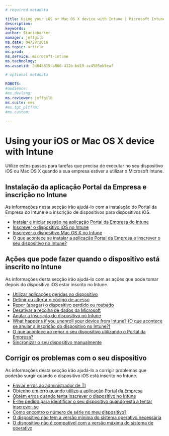 ```yaml
---
# required metadata

title: Using your iOS or Mac OS X device with Intune | Microsoft Intune
description:
keywords:
author: Staciebarker
manager: jeffgilb
ms.date: 04/28/2016
ms.topic: article
ms.prod:
ms.service: microsoft-intune
ms.technology:
ms.assetid: 3d648819-b866-412b-bd19-ac4505eb5eaf

# optional metadata

ROBOTS:
#audience:
#ms.devlang:
ms.reviewer: jeffgilb
ms.suite: ems
#ms.tgt_pltfrm:
#ms.custom:

---
```


# Using your iOS or Mac OS X device with Intune

Utilize estes passos para tarefas que precisa de executar no seu dispositivo iOS ou Mac OS X quando a sua empresa estiver a utilizar o Microsoft Intune.

## Instalação da aplicação Portal da Empresa e inscrição no Intune

As informações nesta secção irão ajudá-lo com a instalação do Portal da Empresa do Intune e a inscrição de dispositivos para dispositivos iOS.

- [Instalar e iniciar sessão na aplicação Portal da Empresa do Intune](install-and-sign-in-to-the-intune-company-portal-app-ios.md)</br>
- [Inscrever o dispositivo iOS no Intune](enroll-your-device-in-intune-ios.md)</br>
- [Inscrever o dispositivo Mac OS X no Intune](enroll-your-device-in-intune-mac-os-x.md)</br>
- [O que acontece se instalar a aplicação Portal da Empresa e inscrever o seu dispositivo no Intune?](what-happens-if-you-install-the-Company-Portal-app-and-enroll-your-device-in-intune-ios.md)</br>

## Ações que pode fazer quando o dispositivo está inscrito no Intune

As informações desta secção irão ajudá-lo com as ações que pode tomar depois do dispositivo iOS estar inscrito no Intune.

- [Utilizar aplicações geridas no dispositivo](use-managed-apps-on-your-device-ios.md)</br>
- [Definir ou alterar o código de acesso](set-or-change-your-passcode-ios.md)</br>
- [Repor (apagar) o dispositivo perdido ou roubado](reset-erase-your-lost-or-stolen-device-ios.md)</br>
- [Desativar a recolha de dados da Microsoft](turn-off-microsoft-usage-data-collection-ios.md)</br>
- [Anular a inscrição do dispositivo no Intune](unenroll-your-device-from-intune-ios.md)</br>
- [What happens if you unenroll your device from Intune? (O que acontece se anular a inscrição do dispositivo no Intune?)](what-happens-if-you-unenroll-your-device-from-intune-ios.md)</br>
- [O que acontece ao repor o seu dispositivo utilizando o Portal da Empresa?](what-happens-if-you-reset-your-device-using-the-company-portal-ios.md)</br>
- [Sincronizar o seu dispositivo manualmente](sync-your-device-manually-ios.md)

## Corrigir os problemas com o seu dispositivo

As informações desta secção irão ajudá-lo a corrigir problemas que poderão surgir quando o dispositivo iOS está inscrito no Intune.

- [Enviar erros ao administrador de TI](send-errors-to-your-it-admin-ios.md)</br>
- [Obtenho um erro quando utilizo a aplicação Portal da Empresa](you-get-an-error-while-using-the-company-portal-app-ios.md)</br>
- [Obtém erros quando tenta inscrever o dispositivo no Intune](you-see-errors-while-trying-to-enroll-your-device-in-intune-ios.md)</br>
- [É-lhe pedido para identificar o seu dispositivo quando está a tentar inscrever-se](you-are-asked-to-identify-your-device-when-trying-to-enroll-ios.md)</br>
- [Como encontro o número de série no meu dispositivo?](how-do-i-find-the-serial-number-on-my-device-ios.md)</br>
- [O dispositivo não tem a versão mínima do sistema operativo necessária](device-doesnt-have-the-required-minimum-operating-system-version-ios.md)</br>
- [O dispositivo não é compatível com a versão máxima do sistema de operativo](device-doesnt-comply-with-the-maximum-operating-system-version-ios.md)




<!--HONumber=May16_HO4-->


